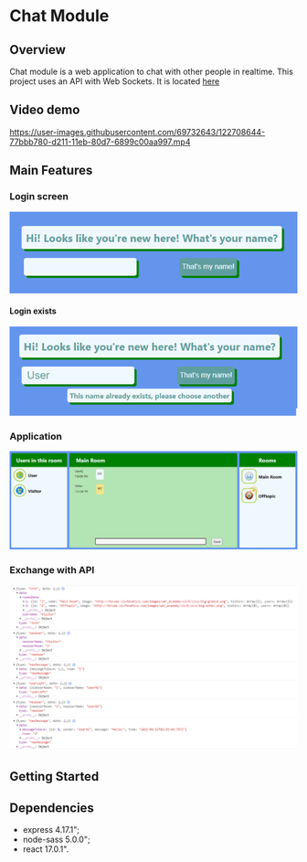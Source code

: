 # Chat Module

## Overview
Chat module is a web application to chat with other people in realtime.
This project uses an API with Web Sockets. It is located [here](https://github.com/pavel-piatetskii/chat-module-ws-api)


## Video demo
https://user-images.githubusercontent.com/69732643/122708644-77bbb780-d211-11eb-80d7-6899c00aa997.mp4


## Main Features

### Login screen
!["chat-module - login screen"](https://github.com/pavel-piatetskii/chat-module/blob/master/docs/login.png)
#### Login exists
!["chat-module - login exists"](https://github.com/pavel-piatetskii/chat-module/blob/master/docs/login-exists.png)

### Application
!["chat-module - application window"](https://github.com/pavel-piatetskii/chat-module/blob/master/docs/application.png)

### Exchange with API
!["chat-module - application window"](https://github.com/pavel-piatetskii/chat-module/blob/master/docs/api-exchange.png)

## Getting Started

## Dependencies
 - express 4.17.1";
 - node-sass 5.0.0";
 - react 17.0.1".
